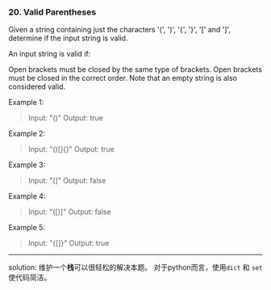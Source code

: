 ### 20. Valid Parentheses

Given a string containing just the characters '(', ')', '{', '}', '[' and ']', determine if the input string is valid.

An input string is valid if:

Open brackets must be closed by the same type of brackets.
Open brackets must be closed in the correct order.
Note that an empty string is also considered valid.

Example 1:

> Input: "()"
Output: true

Example 2:

> Input: "()[]{}"
Output: true

Example 3:

> Input: "(]"
Output: false

Example 4:

> Input: "([)]"
Output: false

Example 5:

> Input: "{[]}"
Output: true

---
solution:
维护一个**栈**可以很轻松的解决本题。
对于python而言，使用`dict` 和 `set` 使代码简洁。